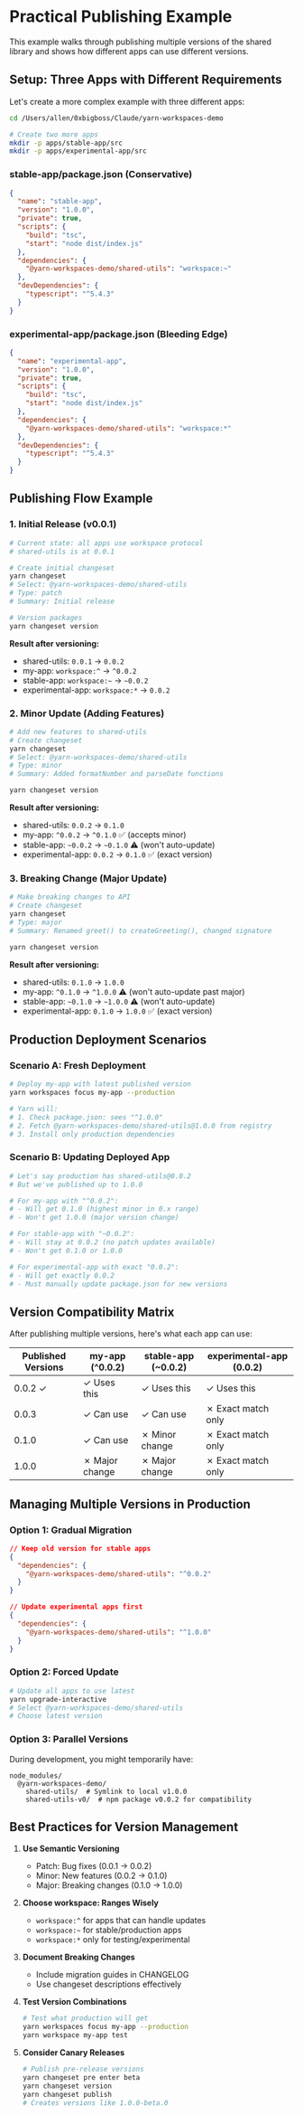 # Practical Publishing Example

This example walks through publishing multiple versions of the shared library and shows how different apps can use different versions.

## Setup: Three Apps with Different Requirements

Let's create a more complex example with three different apps:

```bash
cd /Users/allen/0xbigboss/Claude/yarn-workspaces-demo

# Create two more apps
mkdir -p apps/stable-app/src
mkdir -p apps/experimental-app/src
```

### stable-app/package.json (Conservative)
```json
{
  "name": "stable-app",
  "version": "1.0.0",
  "private": true,
  "scripts": {
    "build": "tsc",
    "start": "node dist/index.js"
  },
  "dependencies": {
    "@yarn-workspaces-demo/shared-utils": "workspace:~"
  },
  "devDependencies": {
    "typescript": "^5.4.3"
  }
}
```

### experimental-app/package.json (Bleeding Edge)
```json
{
  "name": "experimental-app",
  "version": "1.0.0",
  "private": true,
  "scripts": {
    "build": "tsc",
    "start": "node dist/index.js"
  },
  "dependencies": {
    "@yarn-workspaces-demo/shared-utils": "workspace:*"
  },
  "devDependencies": {
    "typescript": "^5.4.3"
  }
}
```

## Publishing Flow Example

### 1. Initial Release (v0.0.1)

```bash
# Current state: all apps use workspace protocol
# shared-utils is at 0.0.1

# Create initial changeset
yarn changeset
# Select: @yarn-workspaces-demo/shared-utils
# Type: patch
# Summary: Initial release

# Version packages
yarn changeset version
```

**Result after versioning:**
- shared-utils: `0.0.1` → `0.0.2`
- my-app: `workspace:^` → `^0.0.2`
- stable-app: `workspace:~` → `~0.0.2`
- experimental-app: `workspace:*` → `0.0.2`

### 2. Minor Update (Adding Features)

```bash
# Add new features to shared-utils
# Create changeset
yarn changeset
# Select: @yarn-workspaces-demo/shared-utils
# Type: minor
# Summary: Added formatNumber and parseDate functions

yarn changeset version
```

**Result after versioning:**
- shared-utils: `0.0.2` → `0.1.0`
- my-app: `^0.0.2` → `^0.1.0` ✅ (accepts minor)
- stable-app: `~0.0.2` → `~0.1.0` ⚠️ (won't auto-update)
- experimental-app: `0.0.2` → `0.1.0` ✅ (exact version)

### 3. Breaking Change (Major Update)

```bash
# Make breaking changes to API
# Create changeset
yarn changeset
# Type: major
# Summary: Renamed greet() to createGreeting(), changed signature

yarn changeset version
```

**Result after versioning:**
- shared-utils: `0.1.0` → `1.0.0`
- my-app: `^0.1.0` → `^1.0.0` ⚠️ (won't auto-update past major)
- stable-app: `~0.1.0` → `~1.0.0` ⚠️ (won't auto-update)
- experimental-app: `0.1.0` → `1.0.0` ✅ (exact version)

## Production Deployment Scenarios

### Scenario A: Fresh Deployment
```bash
# Deploy my-app with latest published version
yarn workspaces focus my-app --production

# Yarn will:
# 1. Check package.json: sees "^1.0.0"
# 2. Fetch @yarn-workspaces-demo/shared-utils@1.0.0 from registry
# 3. Install only production dependencies
```

### Scenario B: Updating Deployed App
```bash
# Let's say production has shared-utils@0.0.2
# But we've published up to 1.0.0

# For my-app with "^0.0.2":
# - Will get 0.1.0 (highest minor in 0.x range)
# - Won't get 1.0.0 (major version change)

# For stable-app with "~0.0.2":
# - Will stay at 0.0.2 (no patch updates available)
# - Won't get 0.1.0 or 1.0.0

# For experimental-app with exact "0.0.2":
# - Will get exactly 0.0.2
# - Must manually update package.json for new versions
```

## Version Compatibility Matrix

After publishing multiple versions, here's what each app can use:

| Published Versions | my-app (^0.0.2) | stable-app (~0.0.2) | experimental-app (0.0.2) |
|--------------------|-----------------|---------------------|--------------------------|
| 0.0.2 ✓           | ✓ Uses this     | ✓ Uses this         | ✓ Uses this              |
| 0.0.3             | ✓ Can use       | ✓ Can use           | ✗ Exact match only       |
| 0.1.0             | ✓ Can use       | ✗ Minor change      | ✗ Exact match only       |
| 1.0.0             | ✗ Major change  | ✗ Major change      | ✗ Exact match only       |

## Managing Multiple Versions in Production

### Option 1: Gradual Migration
```json
// Keep old version for stable apps
{
  "dependencies": {
    "@yarn-workspaces-demo/shared-utils": "^0.0.2"
  }
}

// Update experimental apps first
{
  "dependencies": {
    "@yarn-workspaces-demo/shared-utils": "^1.0.0"
  }
}
```

### Option 2: Forced Update
```bash
# Update all apps to use latest
yarn upgrade-interactive
# Select @yarn-workspaces-demo/shared-utils
# Choose latest version
```

### Option 3: Parallel Versions
During development, you might temporarily have:
```
node_modules/
  @yarn-workspaces-demo/
    shared-utils/  # Symlink to local v1.0.0
    shared-utils-v0/  # npm package v0.0.2 for compatibility
```

## Best Practices for Version Management

1. **Use Semantic Versioning**
   - Patch: Bug fixes (0.0.1 → 0.0.2)
   - Minor: New features (0.0.2 → 0.1.0)
   - Major: Breaking changes (0.1.0 → 1.0.0)

2. **Choose workspace: Ranges Wisely**
   - `workspace:^` for apps that can handle updates
   - `workspace:~` for stable/production apps
   - `workspace:*` only for testing/experimental

3. **Document Breaking Changes**
   - Include migration guides in CHANGELOG
   - Use changeset descriptions effectively

4. **Test Version Combinations**
   ```bash
   # Test what production will get
   yarn workspaces focus my-app --production
   yarn workspace my-app test
   ```

5. **Consider Canary Releases**
   ```bash
   # Publish pre-release versions
   yarn changeset pre enter beta
   yarn changeset version
   yarn changeset publish
   # Creates versions like 1.0.0-beta.0
   ```

